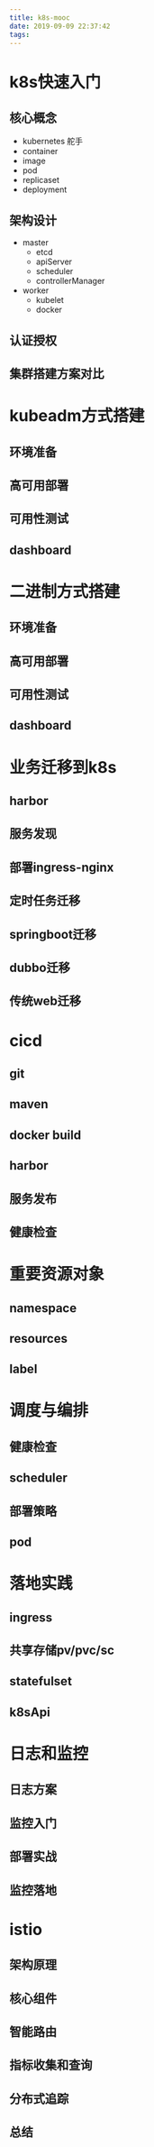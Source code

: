 ```yaml
---
title: k8s-mooc
date: 2019-09-09 22:37:42
tags:
---
```


# k8s快速入门
## 核心概念
- kubernetes 舵手
- container
- image
- pod
- replicaset
- deployment
## 架构设计
- master
  - etcd
  - apiServer
  - scheduler
  - controllerManager
- worker
  - kubelet
  - docker
## 认证授权
## 集群搭建方案对比
# kubeadm方式搭建
## 环境准备
## 高可用部署
## 可用性测试
## dashboard
# 二进制方式搭建
## 环境准备
## 高可用部署
## 可用性测试
## dashboard
# 业务迁移到k8s
## harbor
## 服务发现
## 部署ingress-nginx
## 定时任务迁移
## springboot迁移
## dubbo迁移
## 传统web迁移
# cicd
## git
## maven
## docker build
## harbor
## 服务发布
## 健康检查
# 重要资源对象
## namespace
## resources
## label
# 调度与编排
## 健康检查
## scheduler
## 部署策略
## pod
# 落地实践
## ingress
## 共享存储pv/pvc/sc
## statefulset
## k8sApi
# 日志和监控
## 日志方案
## 监控入门
## 部署实战
## 监控落地
# istio
## 架构原理
## 核心组件
## 智能路由
## 指标收集和查询
## 分布式追踪
## 总结